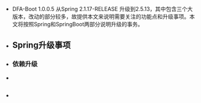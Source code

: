 - DFA-Boot 1.0.0.5 从Spring 2.1.17-RELEASE 升级到2.5.13，其中包含三个大版本，改动的部分较多，故提供本文来说明需要关注的功能点和升级事项。本文将按照Spring和SpringBoot两部分说明升级的事务。
- ## Spring升级事项
- ### 依赖升级
-
- ##